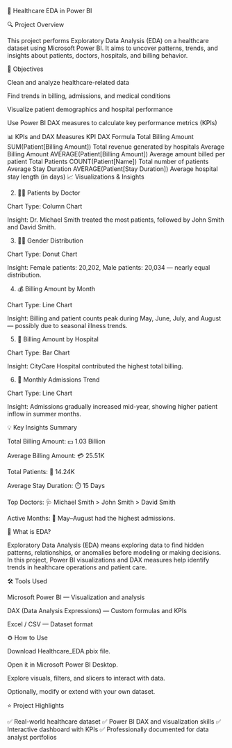 🏥 Healthcare EDA in Power BI

🔍 Project Overview

This project performs Exploratory Data Analysis (EDA) on a healthcare dataset using Microsoft Power BI.
It aims to uncover patterns, trends, and insights about patients, doctors, hospitals, and billing behavior.

🎯 Objectives

Clean and analyze healthcare-related data

Find trends in billing, admissions, and medical conditions

Visualize patient demographics and hospital performance

Use Power BI DAX measures to calculate key performance metrics (KPIs)

📊 KPIs and DAX Measures
KPI	DAX Formula	
Total Billing Amount	SUM(Patient[Billing Amount])	Total revenue generated by hospitals
Average Billing Amount	AVERAGE(Patient[Billing Amount])	Average amount billed per patient
Total Patients	COUNT(Patient[Name])	Total number of patients
Average Stay Duration	AVERAGE(Patient[Stay Duration])	Average hospital stay length (in days)
📈 Visualizations & Insights

2. 🧑‍⚕️ Patients by Doctor

Chart Type: Column Chart

Insight: Dr. Michael Smith treated the most patients, followed by John Smith and David Smith.

3. 👩‍⚕️ Gender Distribution

Chart Type: Donut Chart

Insight: Female patients: 20,202, Male patients: 20,034 — nearly equal distribution.

4. 💰 Billing Amount by Month

Chart Type: Line Chart

Insight: Billing and patient counts peak during May, June, July, and August — possibly due to seasonal illness trends.

5. 🏥 Billing Amount by Hospital

Chart Type: Bar Chart

Insight: CityCare Hospital contributed the highest total billing.

6. 📅 Monthly Admissions Trend

Chart Type: Line Chart

Insight: Admissions gradually increased mid-year, showing higher patient inflow in summer months.

💡 Key Insights Summary

Total Billing Amount: 💵 1.03 Billion

Average Billing Amount: 💳 25.51K

Total Patients: 👥 14.24K

Average Stay Duration: ⏱️ 15 Days

Top Doctors: 🩺 Michael Smith > John Smith > David Smith

Active Months: 📆 May–August had the highest admissions.

🧠 What is EDA?

Exploratory Data Analysis (EDA) means exploring data to find hidden patterns, relationships, or anomalies before modeling or making decisions.
In this project, Power BI visualizations and DAX measures help identify trends in healthcare operations and patient care.

🛠️ Tools Used

Microsoft Power BI — Visualization and analysis

DAX (Data Analysis Expressions) — Custom formulas and KPIs

Excel / CSV — Dataset format



⚙️ How to Use

Download Healthcare_EDA.pbix file.

Open it in Microsoft Power BI Desktop.

Explore visuals, filters, and slicers to interact with data.

Optionally, modify or extend with your own dataset.


⭐ Project Highlights

✅ Real-world healthcare dataset
✅ Power BI DAX and visualization skills
✅ Interactive dashboard with KPIs
✅ Professionally documented for data analyst portfolios
